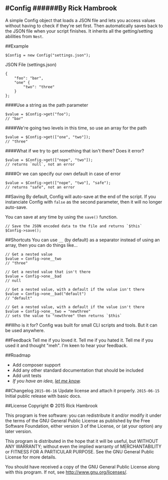 #Config
######By Rick Hambrook
-----

A simple Config object that loads a JSON file and lets you access values without having to check if they're set first. Then automatically saves back to the JSON file when your script finishes. It inherits all the getting/setting abilities from `Nest`.

##Example

	$Config = new Config("settings.json");

JSON File (settings.json)

	{
		"foo": "bar",
		"one" {
			"two": "three"
		}
	};

####Use a string as the path parameter

	$value = $Config->get("foo");
	// "bar"

####We're going two levels in this time, so use an array for the path

	$value = $Config->get(["one", "two"]);
	// "three"

####What if we try to get something that isn't there? Does it error?

	$value = $Config->get(["nope", "two"]);
	// returns `null`, not an error

####Or we can specify our own default in case of error

	$value = $Config->get(["nope", "two"], "safe");
	// returns "safe", not an error

##Saving
By default, Config will auto-save at the end of the script. If you instanciate Config with `false` as the second parameter, then it will no longer auto-save.

You can save at any time by using the `save()` function.

	// Save the JSON encoded data to the file and returns `$this`
	$Config->save();

##Shortcuts
You can use `__` (by default) as a separator instead of using an array, then you can do things like...

	// Get a nested value
    $value = Config->one__two
    // "three"

    // Get a nested value that isn't there
    $value = Config->one__bad
    // null

    // Get a nested value, with a default if the value isn't there
    $value = Config->one__bad("default")
    // "default"

    // Get a nested value, with a default if the value isn't there
    $value = Config->one__two = "newthree"
    // sets the value to "newthree" then returns `$this`

##Who is it for?
Config was built for small CLI scripts and tools. But it can be used anywhere.

##Feedback
Tell me if you loved it. Tell me if you hated it. Tell me if you used it and thought "meh". I'm keen to hear your feedback.

##Roadmap
* Add composer support
* Add any other standard documentation that should be included
* Add unit tests
* _If you have an idea, [let me know](mailto:rick@rickhambrook.com)._

##Changelog
`2015-06-16` Update license and attach it properly.
`2015-06-15` Initial public release with basic docs.

##License
Copyright &copy; 2015 Rick Hambrook

This program is free software: you can redistribute it and/or modify
it under the terms of the GNU General Public License as published by
the Free Software Foundation, either version 3 of the License, or
(at your option) any later version.

This program is distributed in the hope that it will be useful,
but WITHOUT ANY WARRANTY; without even the implied warranty of
MERCHANTABILITY or FITNESS FOR A PARTICULAR PURPOSE.  See the
GNU General Public License for more details.

You should have received a copy of the GNU General Public License
along with this program.  If not, see <http://www.gnu.org/licenses/>.